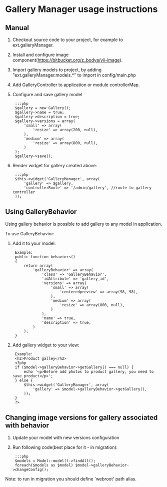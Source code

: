 Gallery Manager usage instructions
===========================

Manual
------

1. Checkout source code to your project, for example to ext.galleryManager.
2. Install and configure image component(https://bitbucket.org/z_bodya/yii-image).
3. Import gallery models to project, by adding "ext.galleryManager.models.*" to import in config/main.php
4. Add GalleryController to application or module controllerMap.
5. Configure and save gallery model

        :::php
        $gallery = new Gallery();
        $gallery->name = true;
        $gallery->description = true;
        $gallery->versions = array(
            'small' => array(
                'resize' => array(200, null),
            ),
            'medium' => array(
                'resize' => array(800, null),
            )
        );
        $gallery->save();

6. Render widget for gallery created above:

        :::php
        $this->widget('GalleryManager', array(
            'gallery' => $gallery,
            'controllerRoute' => '/admin/gallery', //route to gallery controller
        ));

Using GalleryBehavior
----------------------
Using gallery behavior is possible to add gallery to any model in application.

To use GalleryBehavior:

1. Add it to your model:

        Example:
        public function behaviors()
        {
            return array(
                'galleryBehavior' => array(
                    'class' => 'GalleryBehavior',
                    'idAttribute' => 'gallery_id',
                    'versions' => array(
                        'small' => array(
                            'centeredpreview' => array(98, 98),
                        ),
                        'medium' => array(
                            'resize' => array(800, null),
                        )
                    ),
                    'name' => true,
                    'description' => true,
                )
            );
        }

2. Add gallery widget to your view:

        Example:
        <h2>Product galley</h2>
        <?php
        if ($model->galleryBehavior->getGallery() === null) {
            echo '<p>Before add photos to product gallery, you need to save product</p>';
        } else {
            $this->widget('GalleryManager', array(
                'gallery' => $model->galleryBehavior->getGallery(),
            ));
        }
        ?>


Changing image versions for gallery associated with behavior
----------------------------------------------------------
1. Update your model with new versions configuration
2. Run following code(best place for it - in migration):

        :::php
        $models = Model::model()->findAll();
        foreach($models as $model) $model->galleryBehavior->changeConfig();

Note: to run in migration you should define 'webroot' path alias.